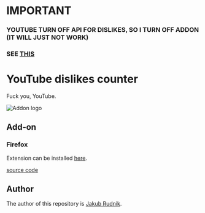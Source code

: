 # IMPORTANT
### YOUTUBE TURN OFF API FOR DISLIKES, SO I TURN OFF ADDON (IT WILL JUST NOT WORK)
### SEE [THIS](https://www.returnyoutubedislike.com/)

# YouTube dislikes counter

Fuck you, YouTube.

![Addon logo](https://addons.mozilla.org/user-media/addon_icons/2729/2729721-128.png?modified=041713c6&1637347734357)

## Add-on

### Firefox

Extension can be installed [here](https://addons.mozilla.org/en-US/firefox/addon/youtube-dislikes-counter/).

[source code](firefox/)

## Author

The author of this repository is [Jakub Rudnik](https://github.com/Zeraye).
